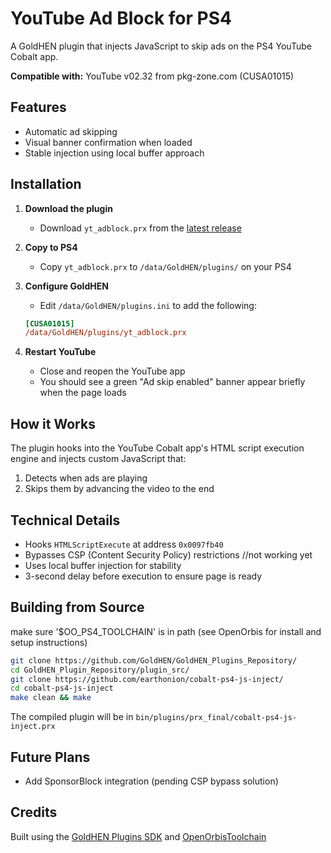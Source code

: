 # YouTube Ad Block for PS4

A GoldHEN plugin that injects JavaScript to skip ads on the PS4 YouTube Cobalt app.

**Compatible with:** YouTube v02.32 from pkg-zone.com (CUSA01015)

## Features
- Automatic ad skipping
- Visual banner confirmation when loaded
- Stable injection using local buffer approach

## Installation

1. **Download the plugin**
   - Download `yt_adblock.prx` from the [latest release](https://github.com/earthonion/cobalt-ps4-js-inject/releases)

2. **Copy to PS4**
   - Copy `yt_adblock.prx` to `/data/GoldHEN/plugins/` on your PS4

3. **Configure GoldHEN**
   - Edit `/data/GoldHEN/plugins.ini` to add the following:
   ```ini
   [CUSA01015]
   /data/GoldHEN/plugins/yt_adblock.prx
   ```

4. **Restart YouTube**
   - Close and reopen the YouTube app
   - You should see a green "Ad skip enabled" banner appear briefly when the page loads


## How it Works

The plugin hooks into the YouTube Cobalt app's HTML script execution engine and injects custom JavaScript that:
1. Detects when ads are playing
2. Skips them by advancing the video to the end

## Technical Details

- Hooks `HTMLScriptExecute` at address `0x0097fb40`
- Bypasses CSP (Content Security Policy) restrictions //not working yet
- Uses local buffer injection for stability
- 3-second delay before execution to ensure page is ready

## Building from Source

make sure '$OO_PS4_TOOLCHAIN' is in path (see OpenOrbis for install and setup instructions)


```bash
git clone https://github.com/GoldHEN/GoldHEN_Plugins_Repository/
cd GoldHEN_Plugin_Repository/plugin_src/
git clone https://github.com/earthonion/cobalt-ps4-js-inject/
cd cobalt-ps4-js-inject
make clean && make
```

The compiled plugin will be in `bin/plugins/prx_final/cobalt-ps4-js-inject.prx`

## Future Plans

- Add SponsorBlock integration (pending CSP bypass solution)

## Credits

Built using the [GoldHEN Plugins SDK](https://github.com/GoldHEN/GoldHEN_Plugins_SDK) and [OpenOrbisToolchain](https://github.com/OpenOrbis/OpenOrbis-PS4-Toolchain)
